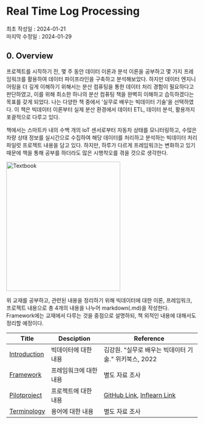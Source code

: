 # Real Time Log Processing
최초 작성일 : 2024-01-21  
마지막 수정일 : 2024-01-29
  
## 0. Overview

프로젝트를 시작하기 전, 몇 주 동안 데이터 이론과 분석 이론을 공부하고 몇 가지 프레임워크를 활용하여 데이터 파이프라인을 구축하고 분석해보았다. 하지만 데이터 엔지니어링을 더 깊게 이해하기 위해서는 분산 컴퓨팅을 통한 데이터 처리 경험이 필요하다고 판단하였고, 이를 위해 최소한 하나의 분산 컴퓨팅 책을 완벽히 이해하고 습득하겠다는 목표를 갖게 되었다. 나는 다양한 책 중에서 '실무로 배우는 빅데이터 기술'을 선택하였다. 이 책은 빅데이터 이론부터 실제 분산 환경에서 데이터 ETL, 데이터 분석, 활용까지 포괄적으로 다루고 있다.  

책에서는 스마트카 내의 수백 개의 IoT 센서로부터 자동차 상태를 모니터링하고, 수많은 차량 상태 정보를 실시간으로 수집하여 해당 데이터를 처리하고 분석하는 빅데이터 처리 파일럿 프로젝트 내용을 담고 있다. 하지만, 하루가 다르게 프레임워크는 변화하고 있기 때문에 책을 통해 공부를 하더라도 많은 시행착오를 겪을 것으로 생각한다.

<img src="./images/textbook.png" width="300" height="340" alt="Textbook">

위 교재를 공부하고, 관련된 내용을 정리하기 위해 빅데이터에 대한 이론, 프레임워크, 프로젝트 내용으로 총 4개의 내용을 나누어 markdown(.md)을 작성한다. Framework에는 교재에서 다루는 것을 중점으로 설명하되, 책 외적인 내용에 대해서도 정리할 예정이다.

|Title|Desciption|Reference|
|--|--|--|
|[Introduction](https://github.com/seminarNotes/engineering--Smartcar-real-time-log-processing/blob/main/Introduction.md)|빅데이터에 대한 내용|김강원. "실무로 배우는 빅데이터 기술." 위키북스, 2022|
|[Framework](https://github.com/seminarNotes/engineering--Smartcar-real-time-log-processing/blob/main/Framework.md)|프레임워크에 대한 내용|별도 자료 조사|
|[Pilotproject](https://github.com/seminarNotes/engineering--Smartcar-real-time-log-processing/blob/main/Pilotproject.md)|프로젝트에 대한 내용| [GitHub Link](https://github.com/wikibook/bigdata2nd), [Inflearn Link](https://www.inflearn.com/)|
|[Terminology](https://github.com/seminarNotes/engineering--Smartcar-real-time-log-processing/blob/main/Terminology.md)|용어에 대한 내용|별도 자료 조사|

